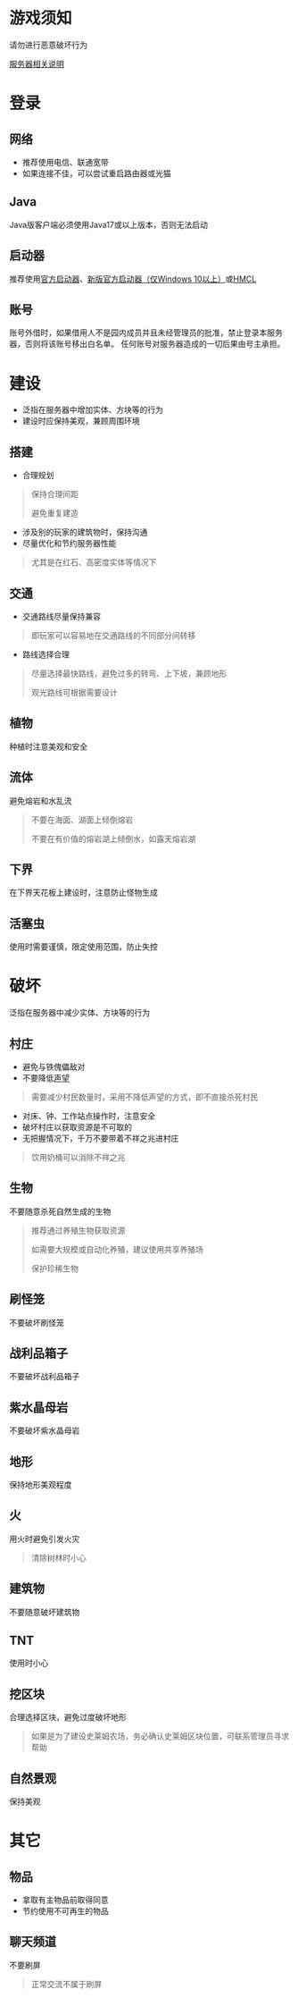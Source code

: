 游戏须知
=
请勿进行恶意破坏行为

[服务器相关说明](https://github.com/Kittengarten-Official/Kittengarten/blob/%E4%B8%BB%E5%88%86%E6%94%AF/Minecraft_Java_Edition/Kittengarten.md)
# 登录
## 网络
* 推荐使用电信、联通宽带
* 如果连接不佳，可以尝试重启路由器或光猫
## Java
Java版客户端必须使用Java17或以上版本，否则无法启动
## 启动器
推荐使用[官方启动器](https://www.minecraft.net/zh-hans)、[新版官方启动器（仅Windows 10以上）](https://www.microsoft.com/store/productId/9PGW18NPBZV5)或[HMCL](https://hmcl.huangyuhui.net/)
## 账号
账号外借时，如果借用人不是园内成员并且未经管理员的批准，禁止登录本服务器，否则将该账号移出白名单。
任何账号对服务器造成的一切后果由号主承担。
# 建设
* 泛指在服务器中增加实体、方块等的行为
* 建设时应保持美观，兼顾周围环境
## 搭建
* 合理规划
> 保持合理间距
> 
> 避免重复建造
* 涉及别的玩家的建筑物时，保持沟通
* 尽量优化和节约服务器性能
> 尤其是在红石、高密度实体等情况下
## 交通
* 交通路线尽量保持兼容
> 即玩家可以容易地在交通路线的不同部分间转移
* 路线选择合理
> 尽量选择最快路线，避免过多的转弯、上下坡，兼顾地形
> 
> 观光路线可根据需要设计
## 植物
种植时注意美观和安全
## 流体
避免熔岩和水乱流
> 不要在海面、湖面上倾倒熔岩
> 
> 不要在有价值的熔岩湖上倾倒水，如露天熔岩湖
## 下界
在下界天花板上建设时，注意防止怪物生成
## 活塞虫
使用时需要谨慎，限定使用范围，防止失控
# 破坏
泛指在服务器中减少实体、方块等的行为
## 村庄
* 避免与铁傀儡敌对
* 不要降低[声望](https://minecraft.fandom.com/zh/wiki/%E6%9D%91%E5%BA%84#.E5.A3.B0.E6.9C.9B)
> 需要减少村民数量时，采用不降低声望的方式，即不直接杀死村民
* 对床、钟、工作站点操作时，注意安全
* 破坏村庄以获取资源是不可取的
* 无把握情况下，千万不要带着不祥之兆进村庄
> 饮用奶桶可以消除不祥之兆
## 生物
不要随意杀死自然生成的生物
> 推荐通过养殖生物获取资源
> 
> 如需要大规模或自动化养殖，建议使用共享养殖场
> 
> 保护珍稀生物
## 刷怪笼
不要破坏刷怪笼
## 战利品箱子
不要破坏战利品箱子
## 紫水晶母岩
不要破坏紫水晶母岩
## 地形
保持地形美观程度
## 火
用火时避免引发火灾
> 清除树林时小心
## 建筑物
不要随意破坏建筑物
## TNT
使用时小心
## 挖区块
合理选择区块，避免过度破坏地形
> 如果是为了建设史莱姆农场，务必确认史莱姆区块位置，可联系管理员寻求帮助
## 自然景观
保持美观
# 其它
## 物品
* 拿取有主物品前取得同意
* 节约使用不可再生的物品
## 聊天频道
不要刷屏
> 正常交流不属于刷屏
